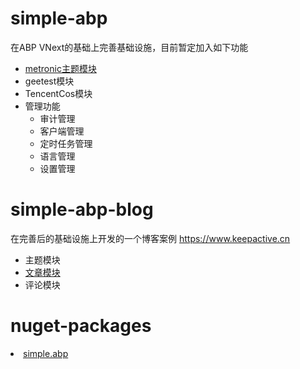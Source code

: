 # simple-abp
在ABP VNext的基础上完善基础设施，目前暂定加入如下功能
<ul>
  <li>
    <a href="https://github.com/aqa365/simple-abp/tree/main/modules/theme/metronic" target="_blank">metronic主题模块</a>
  </li>
  <li>geetest模块</li>
  <li>TencentCos模块</li>
  <li>
    管理功能
    <ul>
      <li>审计管理</li>
      <li>客户端管理</li>
      <li>定时任务管理</li>
      <li>语言管理</li>
      <li>设置管理</li>
    </ul>
  </li>
</ul>

# simple-abp-blog
在完善后的基础设施上开发的一个博客案例 <a href="https://www.keepactive.cn" target="_blank">https://www.keepactive.cn</a>
<ul>
   <li>主题模块</li>
   <li><a href="https://github.com/aqa365/simple-abp/tree/main/modules/articles" target="_blank">文章模块</a></li>
   <li>评论模块</li>
</ul>

# nuget-packages
<li><a href="https://www.nuget.org/packages?q=simple.abp" target="_blank">simple.abp</a></li>

